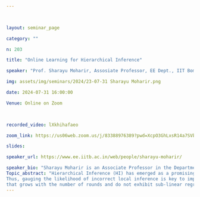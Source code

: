 ```yaml
--- 

  

layout: seminar_page 

category: "" 

n: 203

title: "Online Learning for Hierarchical Inference" 

speaker: "Prof. Sharayu Moharir, Assosiate Professor, EE Dept., IIT Bombay."  

img: assets/img/seminars/2024/23-07-31 Sharayu Moharir.png

date: 2024-07-31 16:00:00  

Venue: Online on Zoom

  

recorded_video: lXkhihafaeo

zoom_link: https://us06web.zoom.us/j/83388976389?pwd=XcpO3GhLxsR14a7SVbPx33HQQa1jbt.1 

slides:  

speaker_url: https://www.ee.iitb.ac.in/web/people/sharayu-moharir/

speaker_bio: "Sharayu Moharir is an Associate Professor in the Department of Electrical Engineering, Indian Institute of Technology Bombay. Before that, she was a visiting fellow at the School of Technology and Computer Science at the Tata Institute of Fundamental Research (TIFR), Mumbai. She obtained my Ph.D. in Electrical and Computer Engineering from the University of Texas at Austin and her B.Tech. in Electrical Engineering and M.Tech. in Communications and Signal Processing from IIT Bombay."
Topic_abstract: "Hierarchical Inference (HI) has emerged as a promising approach for efficient distributed inference between end devices deployed with small pre-trained Deep Learning (DL) models and edge/cloud servers running large DL models. Under HI, a device uses the local DL model to perform inference on the data samples it collects, and only the data samples on which this inference is likely to be incorrect are offloaded to a remote DL model running on the server.  
Thus, gauging the likelihood of incorrect local inference is key to implementing HI. A natural approach is to compute a confidence metric for the local DL inference and then use a threshold on this confidence metric to determine whether to offload or not. The HI online learning problem was recently studied to learn an optimal threshold for the confidence metric over a sequence of data samples collected over time. However, existing algorithms have computation complexity 
that grows with the number of rounds and do not exhibit sub-linear regret. In this work, we propose algorithms with sub-linear regret for this problem. Using runtime measurements on Raspberry Pi, we demonstrate that our algorithm has a runtime lower by order of magnitude and achieves cumulative loss close to that of the alternatives."
---
```

